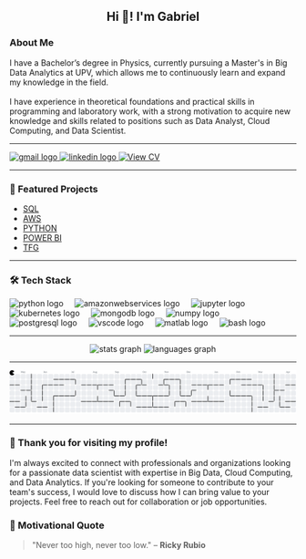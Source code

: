<h2 align="center">Hi 👋! I'm Gabriel</h2>

### About Me
<p align="left">I have a Bachelor’s degree in Physics, currently pursuing a Master's in Big Data Analytics at UPV, which allows me to continuously learn and expand my knowledge in the field.<br><br>I have experience in theoretical foundations and practical skills in programming and laboratory work, with a strong motivation to acquire new knowledge and skills related to positions such as Data Analyst, Cloud Computing, and Data Scientist.</p>

---

<div align="left">
  <a href="mailto:gsimlop7@gmail.com" target="_blank">
    <img src="https://img.shields.io/static/v1?message=Gmail&logo=gmail&label=&color=D14836&logoColor=white&labelColor=&style=for-the-badge" height="35" alt="gmail logo"  />
  </a>
  <a href="https://www.linkedin.com/in/gabriel-simón-lópez-a0493b14b" target="_blank">
    <img src="https://img.shields.io/static/v1?message=LinkedIn&logo=linkedin&label=&color=0077B5&logoColor=white&labelColor=&style=for-the-badge" height="35" alt="linkedin logo"  />
  </a>
  <a href="https://github.com/Gsimlop/Gsimlop/blob/main/CV_Gabriel.pdf" target="_blank">
    <img src="https://img.shields.io/static/v1?message=View%20CV&logo=adobeacrobatreader&label=&color=red&logoColor=white&labelColor=&style=for-the-badge" height="35" alt="View CV" />
  </a>
</div>

---

### 🚀 Featured Projects  
- [SQL](https://github.com/Gsimlop/SQL)
- [AWS](https://github.com/Gsimlop/AWS)
- [PYTHON](https://github.com/Gsimlop/PROGRAMAS-REALIZADOS-EN-PYTHON)
- [POWER BI](https://github.com/Gsimlop/POWER-BI)
- [TFG](https://github.com/Gsimlop/PROPIEDADES-OPTICAS-Y-MAGNETICAS-DEL-CrSBr-)  

---

### 🛠 Tech Stack
<div align="left">
  <img src="https://cdn.jsdelivr.net/gh/devicons/devicon/icons/python/python-original.svg" height="30" alt="python logo"  />
  <img width="12" />
  <img src="https://cdn.jsdelivr.net/gh/devicons/devicon/icons/amazonwebservices/amazonwebservices-line-wordmark.svg" height="30" alt="amazonwebservices logo"  />
  <img width="12" />
  <img src="https://cdn.jsdelivr.net/gh/devicons/devicon/icons/jupyter/jupyter-original.svg" height="30" alt="jupyter logo"  />
  <img width="12" />
  <img src="https://cdn.jsdelivr.net/gh/devicons/devicon/icons/kubernetes/kubernetes-plain.svg" height="30" alt="kubernetes logo"  />
  <img width="12" />
  <img src="https://cdn.jsdelivr.net/gh/devicons/devicon/icons/mongodb/mongodb-original.svg" height="30" alt="mongodb logo"  />
  <img width="12" />
  <img src="https://cdn.jsdelivr.net/gh/devicons/devicon/icons/numpy/numpy-original.svg" height="30" alt="numpy logo"  />
  <img width="12" />
  <img src="https://cdn.jsdelivr.net/gh/devicons/devicon/icons/postgresql/postgresql-original.svg" height="30" alt="postgresql logo"  />
  <img width="12" />
  <img src="https://cdn.jsdelivr.net/gh/devicons/devicon/icons/vscode/vscode-original.svg" height="30" alt="vscode logo"  />
  <img width="12" />
  <img src="https://cdn.jsdelivr.net/gh/devicons/devicon/icons/matlab/matlab-original.svg" height="30" alt="matlab logo"  />
  <img width="12" />
  <img src="https://cdn.jsdelivr.net/gh/devicons/devicon/icons/bash/bash-original.svg" height="30" alt="bash logo"  />
</div>

---

<div align="center">
  <img src="https://github-readme-stats.vercel.app/api?username=Gsimlop&hide_title=false&hide_rank=false&show_icons=true&include_all_commits=true&count_private=true&disable_animations=false&theme=dracula&locale=en&hide_border=false" height="150" alt="stats graph"  />
  <img src="https://github-readme-stats.vercel.app/api/top-langs?username=Gsimlop&locale=en&hide_title=false&layout=compact&card_width=320&langs_count=5&theme=dracula&hide_border=false" height="150" alt="languages graph"  />
</div>

---

<picture>
  <source media="(prefers-color-scheme: dark)" srcset="https://raw.githubusercontent.com/Gsimlop/Gsimlop/output/pacman-contribution-graph-dark.svg">
  <source media="(prefers-color-scheme: light)" srcset="https://raw.githubusercontent.com/Gsimlop/Gsimlop/output/pacman-contribution-graph.svg">
<img alt="Pac-Man contribution graph" src="https://raw.githubusercontent.com/Gsimlop/Gsimlop/output/pacman-contribution-graph.svg">

</picture>

---

### 🙏 Thank you for visiting my profile!  
I'm always excited to connect with professionals and organizations looking for a passionate data scientist with expertise in Big Data, Cloud Computing, and Data Analytics. If you're looking for someone to contribute to your team's success, I would love to discuss how I can bring value to your projects. Feel free to reach out for collaboration or job opportunities.

### 💬 Motivational Quote
> "Never too high, never too low." – **Ricky Rubio**


